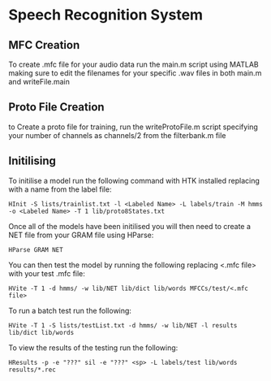 # Speech Recognition System

## MFC Creation

To create .mfc file for your audio data run the main.m script using MATLAB making sure to edit the filenames for your specific .wav files in both main.m and writeFile.main

## Proto File Creation

to Create a proto file for training, run the writeProtoFile.m script specifying your number of channels as channels/2 from the filterbank.m file

## Initilising

To initilise a model run the following command with HTK installed replacing <Labeled Name> with a name from the label file:

`HInit -S lists/trainlist.txt -l <Labeled Name> -L labels/train -M hmms -o <Labeled Name> -T 1 lib/proto8States.txt`

Once all of the models have been initilised you will then need to create a NET file from your GRAM file using HParse:

`HParse GRAM NET`

You can then test the model by running the following replacing <.mfc file> with your test .mfc file:

`HVite -T 1 -d hmms/ -w lib/NET lib/dict lib/words MFCCs/test/<.mfc file>`

To run a batch test run the following:

`HVite -T 1 -S lists/testList.txt -d hmms/ -w lib/NET -l results lib/dict lib/words`

To view the results of the testing run the following:

`HResults -p -e "???" sil -e "???" <sp> -L labels/test lib/words results/*.rec`